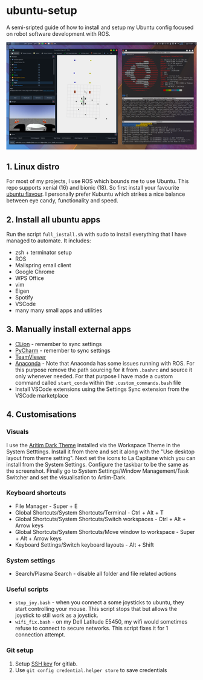 # ubuntu-setup
A semi-sripted guide of how to install and setup my Ubuntu config focused on robot software development with ROS.

![](img/desktop.png)

## 1. Linux distro
For most of my projects, I use ROS which bounds me to use Ubuntu. This repo supports xenial (16) and bionic (18). So first install your favourite [ubuntu flavour](https://ubuntu.com/download/flavours). I personally prefer Kubuntu which strikes a nice balance between eye candy, functionality and speed.

## 2. Install all ubuntu apps
Run the script `full_install.sh` with sudo to install everything that I have managed to automate. It includes:

- zsh + terminator setup
- ROS
- Mailspring email client
- Google Chrome
- WPS Office
- vim
- Eigen
- Spotify
- VSCode
- many many small apps and utilities

## 3. Manually install external apps
- [CLion](https://www.jetbrains.com/clion/download/#section=linux) - remember to sync settings
- [PyCharm](https://www.jetbrains.com/pycharm/download/#section=linux) - remember to sync settings		
- [TeamViewer](https://www.teamviewer.com/en/download/linux/)
- [Anaconda](https://www.anaconda.com/download/) - Note that Anaconda has some issues running with ROS. For this purpose remove the path sourcing for it from `.bashrc` and source it only whenever needed. For that purpose I have made a custom command called `start_conda` within the `.custom_commands.bash` file
- Install VSCode extensions using the Settings Sync extension from the VSCode marketplace

## 4. Customisations

### Visuals
I use the [Aritim Dark Theme](https://www.pling.com/p/1281836) installed via the Workspace Theme in the System Setttings. Install it from there and set it along with the "Use desktop layout from theme setting". Next set the icons to La Capitane which you can install from the System Settings. Configure the taskbar to be the same as the screenshot. Finally go to System Settings/Window Management/Task Switcher and set the visualisation to Artim-Dark.

### Keyboard shortcuts
- File Manager - Super + E
- Global Shortcuts/System Shortcuts/Terminal - Ctrl + Alt + T
- Global Shortcuts/System Shortcuts/Switch workspaces - Ctrl + Alt + Arrow keys
- Global Shortcuts/System Shortcuts/Move window to workspace - Super + Alt + Arrow keys
- Keyboard Settings/Switch keyboard layouts - Alt + Shift

### System settings

- Search/Plasma Search - disable all folder and file related actions

### Useful scripts
- `stop_joy.bash` - when you connect a some joysticks to ubuntu, they start controlling your mouse. This script stops that but allows the joystick to still work as a joystick.
- `wifi_fix.bash` - on my Dell Latitude E5450, my wifi would sometimes refuse to connect to secure networks. This script fixes it for 1 connection attempt.

### Git setup
1. Setup [SSH key](https://docs.gitlab.com/ee/ssh/) for gitlab.
2. Use `git config credential.helper store` to save credentials


